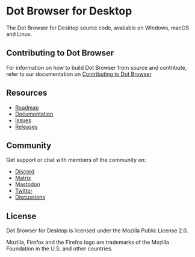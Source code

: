 # Dot Browser for Desktop

The Dot Browser for Desktop source code, available on Windows, macOS and Linux.

## Contributing to Dot Browser

For information on how to build Dot Browser from source and contribute, refer to our documentation on [Contributing to Dot Browser](https://developer.dothq.org/index.html).

## Resources

-   [Roadmap](https://github.com/orgs/dothq/projects/6)
-   [Documentation](https://developer.dothq.org)
-   [Issues](https://github.com/dothq/browser-desktop/issues)
-   [Releases](https://github.com/dothq/browser-desktop/releases/latest)

## Community

Get support or chat with members of the community on:

-   [Discord](https://discord.gg/WRDEK2D)
-   [Matrix](https://matrix.to/#/#dothq:matrix.org)
-   [Mastodon](https://mastodon.social/@dothq)
-   [Twitter](https://twitter.com/DotBrowser)
-   [Discussions](https://github.com/dothq/browser/discussions)

## License

Dot Browser for Desktop is licensed under the Mozilla Public License 2.0.

Mozilla, Firefox and the Firefox logo are trademarks of the Mozilla Foundation in the U.S. and other countries.
